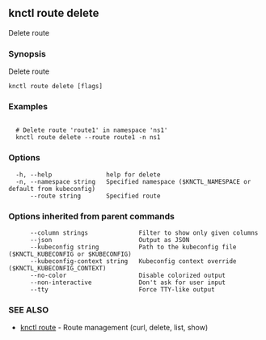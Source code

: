 ## knctl route delete

Delete route

### Synopsis

Delete route

```
knctl route delete [flags]
```

### Examples

```

  # Delete route 'route1' in namespace 'ns1'
  knctl route delete --route route1 -n ns1
```

### Options

```
  -h, --help               help for delete
  -n, --namespace string   Specified namespace ($KNCTL_NAMESPACE or default from kubeconfig)
      --route string       Specified route
```

### Options inherited from parent commands

```
      --column strings              Filter to show only given columns
      --json                        Output as JSON
      --kubeconfig string           Path to the kubeconfig file ($KNCTL_KUBECONFIG or $KUBECONFIG)
      --kubeconfig-context string   Kubeconfig context override ($KNCTL_KUBECONFIG_CONTEXT)
      --no-color                    Disable colorized output
      --non-interactive             Don't ask for user input
      --tty                         Force TTY-like output
```

### SEE ALSO

* [knctl route](knctl_route.md)	 - Route management (curl, delete, list, show)

